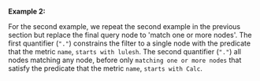 **Example 2:**

For the second example, we repeat the second example in the previous section but replace the final query node to 'match one or more nodes'. The first quantifier (`"."`) constrains the filter to a single node with the predicate that the metric `name`, `starts with lulesh`. The second quantifier (`"."`) all nodes matching any node, before only `matching one or more nodes` that satisfy the predicate that the metric `name`, `starts with Calc`.  